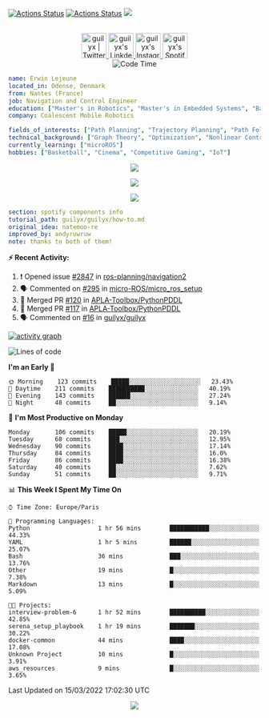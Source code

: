[![Actions Status](https://github.com/guilyx/guilyx/workflows/wakatime-stats/badge.svg)](https://github.com/guilyx/guilyx/actions)
[![Actions Status](https://github.com/guilyx/guilyx/workflows/update-gh-activity/badge.svg)](https://github.com/guilyx/guilyx/actions)
![](https://visitor-badge.glitch.me/badge?page_id=guilyx.guilyx)

<p align="center">
<br/>
<a href="https://twitter.com/spida_rwin">
  <img alt="guilyx | Twitter" width="50px" src="https://user-images.githubusercontent.com/43545812/144034996-602b144a-16e1-41cc-99e7-c6040b20dcaf.png"/>
</a>
<a href="https://www.linkedin.com/in/erwinlejeune-lkn">
  <img alt="guilyx's LinkdeIN" width="50px" src="https://user-images.githubusercontent.com/43545812/144035037-0f415fc7-9f96-4517-a370-ccc6e78a714b.png" />
</a>
<a href="https://www.instagram.com/spid_erwin">
  <img alt="guilyx's Instagram" width="50px" src="https://user-images.githubusercontent.com/43545812/144035088-0dfb165f-8fe0-4d13-896c-876c29d2b128.png" />
</a>
<a href="https://open.spotify.com/user/11147618695?si=zZFn6uAGRLyoU02lsG50GA">
  <img alt="guilyx's Spotify" width="50px" src="https://user-images.githubusercontent.com/43545812/144035120-1ad5169b-91c7-4078-bef9-6a82c733f373.png" />
</a>
<br>
<img alt="Code Time" src="https://img.shields.io/endpoint?style=flat&url=https://codetime-api.datreks.com/badge/1615?logoColor=white%26project=%26recentMS=0%26showProject=false" />
</p>

```yaml
name: Erwin Lejeune
located_in: Odense, Denmark
from: Nantes (France)
job: Navigation and Control Engineer
education: ["Master's in Robotics", "Master's in Embedded Systems", "Bachelor's in Electronics"]
company: Coalescent Mobile Robotics

fields_of_interests: ["Path Planning", "Trajectory Planning", "Path Following", "Behaviour Planning", "Localization", "Sensor Fusion", "Embedded Systems"]
technical_background: ["Graph Theory", "Optimization", "Nonlinear Control", "Real-Time Systems", "Automated Planning"]
currently_learning: ["microROS"]
hobbies: ["Basketball", "Cinema", "Competitive Gaming", "IoT"]
```

<p align="center">
  <img alig src="https://github-profile-trophy.vercel.app/?username=guilyx&column=6&rank=SSS,SS,S,AAA,AA,A,B,C" />
</p>

<p align="center">
  <a href="https://spotify-github-profile.vercel.app/api/view?uid=11147618695&redirect=true">
    <img src="https://spotify-github-profile.vercel.app/api/view?uid=11147618695&cover_image=true&theme=default&bar_color=e3e3e3&bar_color_cover=true">
  </a>
</p>

<p align="center">
  <img src="https://guilyx.vercel.app/api/top-played">
</p>
 
```yaml
section: spotify components info
tutorial_path: guilyx/guilyx/how-to.md
original_idea: natemoo-re
improved_by: andyruwruw
note: thanks to both of them!
```


**:zap: Recent Activity:**

<!--START_SECTION:activity-->
1. ❗️ Opened issue [#2847](https://github.com/ros-planning/navigation2/issues/2847) in [ros-planning/navigation2](https://github.com/ros-planning/navigation2)
2. 🗣 Commented on [#295](https://github.com/micro-ROS/micro_ros_setup/issues/295) in [micro-ROS/micro_ros_setup](https://github.com/micro-ROS/micro_ros_setup)
3. 🎉 Merged PR [#120](https://github.com/APLA-Toolbox/PythonPDDL/pull/120) in [APLA-Toolbox/PythonPDDL](https://github.com/APLA-Toolbox/PythonPDDL)
4. 🎉 Merged PR [#117](https://github.com/APLA-Toolbox/PythonPDDL/pull/117) in [APLA-Toolbox/PythonPDDL](https://github.com/APLA-Toolbox/PythonPDDL)
5. 🗣 Commented on [#16](https://github.com/guilyx/guilyx/issues/16) in [guilyx/guilyx](https://github.com/guilyx/guilyx)
<!--END_SECTION:activity-->

[![activity graph](https://activity-graph.herokuapp.com/graph?username=guilyx&custom_title=Erwin's%20activity%20graph&theme=github-light&hide_border=true)](https://github.com/ashutosh00710/github-readme-activity-graph)

<!--START_SECTION:waka-->
![Lines of code](https://img.shields.io/badge/From%20Hello%20World%20I%27ve%20Written-291%20Thousand%20lines%20of%20code-blue)

**I'm an Early 🐤** 

```text
🌞 Morning    123 commits    █████░░░░░░░░░░░░░░░░░░░░   23.43% 
🌆 Daytime    211 commits    ██████████░░░░░░░░░░░░░░░   40.19% 
🌃 Evening    143 commits    ██████░░░░░░░░░░░░░░░░░░░   27.24% 
🌙 Night      48 commits     ██░░░░░░░░░░░░░░░░░░░░░░░   9.14%

```
📅 **I'm Most Productive on Monday** 

```text
Monday       106 commits    █████░░░░░░░░░░░░░░░░░░░░   20.19% 
Tuesday      68 commits     ███░░░░░░░░░░░░░░░░░░░░░░   12.95% 
Wednesday    90 commits     ████░░░░░░░░░░░░░░░░░░░░░   17.14% 
Thursday     84 commits     ████░░░░░░░░░░░░░░░░░░░░░   16.0% 
Friday       86 commits     ████░░░░░░░░░░░░░░░░░░░░░   16.38% 
Saturday     40 commits     ██░░░░░░░░░░░░░░░░░░░░░░░   7.62% 
Sunday       51 commits     ██░░░░░░░░░░░░░░░░░░░░░░░   9.71%

```


📊 **This Week I Spent My Time On** 

```text
⌚︎ Time Zone: Europe/Paris

💬 Programming Languages: 
Python                   1 hr 56 mins        ███████████░░░░░░░░░░░░░░   44.33% 
YAML                     1 hr 5 mins         ██████░░░░░░░░░░░░░░░░░░░   25.07% 
Bash                     36 mins             ███░░░░░░░░░░░░░░░░░░░░░░   13.76% 
Other                    19 mins             █░░░░░░░░░░░░░░░░░░░░░░░░   7.38% 
Markdown                 13 mins             █░░░░░░░░░░░░░░░░░░░░░░░░   5.09%

🐱‍💻 Projects: 
interview-problem-6      1 hr 52 mins        ██████████░░░░░░░░░░░░░░░   42.85% 
serena_setup_playbook    1 hr 19 mins        ███████░░░░░░░░░░░░░░░░░░   30.22% 
docker-common            44 mins             ████░░░░░░░░░░░░░░░░░░░░░   17.08% 
Unknown Project          10 mins             █░░░░░░░░░░░░░░░░░░░░░░░░   3.91% 
aws_resources            9 mins              █░░░░░░░░░░░░░░░░░░░░░░░░   3.65%

```


 Last Updated on 15/03/2022 17:02:30 UTC
<!--END_SECTION:waka-->

<p align="center">
  <img src="https://capsule-render.vercel.app/api?type=waving&color=gradient&height=60&section=footer"/>
</p>
